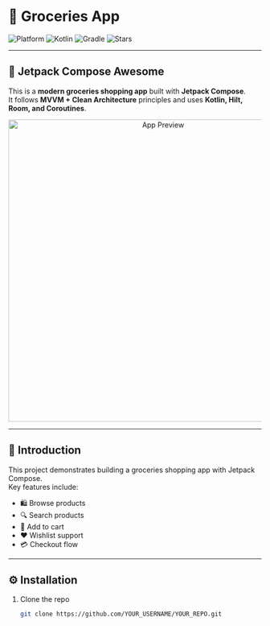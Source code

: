 # 🛒 Groceries App

![Platform](https://img.shields.io/badge/platform-Android-green)
![Kotlin](https://img.shields.io/badge/kotlin-1.6.10-blue)
![Gradle](https://img.shields.io/badge/gradle-7.4.0-yellow)
![Stars](https://img.shields.io/github/stars/YOUR_USERNAME/YOUR_REPO?style=social)

---

## 🚀 Jetpack Compose Awesome

This is a **modern groceries shopping app** built with **Jetpack Compose**.  
It follows **MVVM + Clean Architecture** principles and uses **Kotlin, Hilt, Room, and Coroutines**.

<p align="center">
  <img src="assets/screenshots/app_preview.png" width="600" alt="App Preview" />
</p>

---

## 📖 Introduction

This project demonstrates building a groceries shopping app with Jetpack Compose.  
Key features include:

- 🛍️ Browse products  
- 🔍 Search products  
- 🛒 Add to cart  
- ❤️ Wishlist support  
- 💳 Checkout flow  

---

## ⚙️ Installation

1. Clone the repo
   ```bash
   git clone https://github.com/YOUR_USERNAME/YOUR_REPO.git
